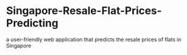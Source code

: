 # Singapore-Resale-Flat-Prices-Predicting
a user-friendly web application that predicts the resale prices of flats in Singapore
